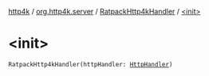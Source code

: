 [http4k](../../index.md) / [org.http4k.server](../index.md) / [RatpackHttp4kHandler](index.md) / [&lt;init&gt;](./-init-.md)

# &lt;init&gt;

`RatpackHttp4kHandler(httpHandler: `[`HttpHandler`](../../org.http4k.core/-http-handler.md)`)`